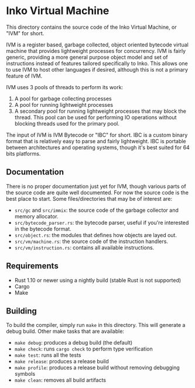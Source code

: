 # Inko Virtual Machine

This directory contains the source code of the Inko Virtual Machine, or "IVM"
for short.

IVM is a register based, garbage collected, object oriented bytecode virtual
machine that provides lightweight processes for concurrency. IVM is fairly
generic, providing a more general purpose object model and set of instructions
instead of features tailored specifically to Inko. This allows one to use IVM to
host other languages if desired, although this is not a primary feature of IVM.

IVM uses 3 pools of threads to perform its work:

1. A pool for garbage collecting processes
2. A pool for running lightweight processes
3. A secondary pool for running lightweight processes that may block the thread.
   This pool can be used for performing IO operations without blocking threads
   used for the primary pool.

The input of IVM is IVM Bytecode or "IBC" for short. IBC is a custom binary
format that is relatively easy to parse and fairly lightweight. IBC is portable
between architectures and operating systems, though it's best suited for 64 bits
platforms.

## Documentation

There is no proper documentation just yet for IVM, though various parts of the
source code are quite well documented. For now the source code is the best place
to start. Some files/directories that may be of interest are:

* `src/gc` and `src/immix`: the source code of the garbage collector and memory
  allocator.
* `src/bytecode_parser.rs`: the bytecode parser, useful if you're interested in
  the bytecode format.
* `src/object.rs`: the modules that defines how objects are layed out.
* `src/vm/machine.rs`: the source code of the instruction handlers.
* `src/vm/instruction.rs`: contains all available instructions.

## Requirements

* Rust 1.10 or newer using a nightly build (stable Rust is not supported)
* Cargo
* Make

## Building

To build the compiler, simply run `make` in this directory. This will generate a
debug build. Other make tasks that are available:

* `make debug`: produces a debug build (the default)
* `make check`: runs `cargo check` to perform type verification
* `make test`: runs all the tests
* `make release`: produces a release build
* `make profile`: produces a release build without removing debugging symbols
* `make clean`: removes all build artifacts
